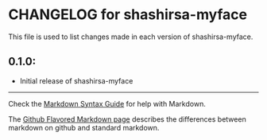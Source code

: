 # CHANGELOG for shashirsa-myface

This file is used to list changes made in each version of shashirsa-myface.

## 0.1.0:

* Initial release of shashirsa-myface

- - -
Check the [Markdown Syntax Guide](http://daringfireball.net/projects/markdown/syntax) for help with Markdown.

The [Github Flavored Markdown page](http://github.github.com/github-flavored-markdown/) describes the differences between markdown on github and standard markdown.
